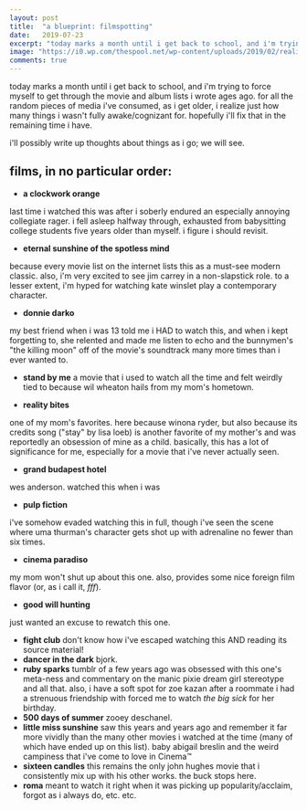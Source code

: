 ```yaml
---
layout: post
title:  "a blueprint: filmspotting"
date:   2019-07-23
excerpt: "today marks a month until i get back to school, and i'm trying to force myself to get through the movie and album lists i wrote ages ago."
image: "https://i0.wp.com/thespool.net/wp-content/uploads/2019/02/reality.jpg"
comments: true
---
```


today marks a month until i get back to school, and i'm trying to force myself to get through the movie and album lists i wrote ages ago. for all the random pieces of media i've consumed, as i get older, i realize just how many things i wasn't fully awake/cognizant for. hopefully i'll fix that in the remaining time i have.

i'll possibly write up thoughts about things as i go; we will see.

## films, in no particular order:
- **a clockwork orange**

last time i watched this was after i soberly endured an especially annoying collegiate rager. i fell asleep halfway through, exhausted from babysitting college students five years older than myself. i figure i should revisit.

- **eternal sunshine of the spotless mind**

because every movie list on the internet lists this as a must-see modern classic. also, i'm very excited to see jim carrey in a non-slapstick role. to a lesser extent, i'm hyped for watching kate winslet play a contemporary character.

- **donnie darko**

my best friend when i was 13 told me i HAD to watch this, and when i kept forgetting to, she relented and made me listen to echo and the bunnymen's "the killing moon" off of the movie's soundtrack many more times than i ever wanted to.


- **stand by me**
a movie that i used to watch all the time and felt weirdly tied to because wil wheaton hails from my mom's hometown.

- **reality bites**

one of my mom's favorites. here because winona ryder, but also because its credits song ("stay" by lisa loeb) is another favorite of my mother's and was reportedly an obsession of mine as a child. basically, this has a lot of significance for me, especially for a movie that i've never actually seen.

- **grand budapest hotel**

wes anderson. watched this when i was 

- **pulp fiction**

i've somehow evaded watching this in full, though i've seen the scene where uma thurman's character gets shot up with adrenaline no fewer than six times.

- **cinema paradiso**

my mom won't shut up about this one. also, provides some nice foreign film flavor (or, as i call it, *fff*).

- **good will hunting**

just wanted an excuse to rewatch this one.

- **fight club**
don't know how i've escaped watching this AND reading its source material!
- **dancer in the dark**
bjork.
- **ruby sparks**
tumblr of a few years ago was obsessed with this one's meta-ness and commentary on the manic pixie dream girl stereotype and all that. also, i have a soft spot for zoe kazan after a roommate i had a strenuous friendship with forced me to watch *the big sick* for her birthday.
- **500 days of summer**
zooey deschanel.
- **little miss sunshine**
saw this years and years ago and remember it far more vividly than the many other movies i watched at the time (many of which have ended up on this list). baby abigail breslin and the weird campiness that i've come to love in Cinema&trade;
- **sixteen candles**
this remains the only john hughes movie that i consistently mix up with his other works. the buck stops here.
- **roma**
meant to watch it right when it was picking up popularity/acclaim, forgot as i always do, etc. etc.
